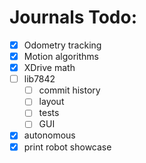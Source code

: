 # Journals Todo:

- [x] Odometry tracking
- [x] Motion algorithms
- [x] XDrive math
- [ ] lib7842
  - [ ] commit history
  - [ ] layout
  - [ ] tests
  - [ ] GUI
- [x] autonomous
- [x] print robot showcase